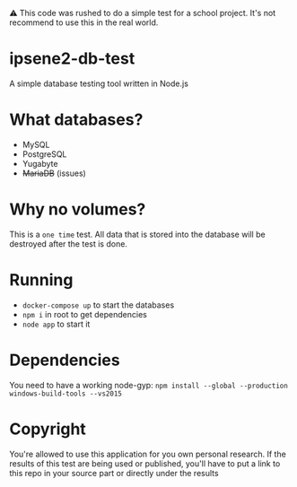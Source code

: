 ⚠ This code was rushed to do a simple test for a school project. It's not recommend to use this in the real world.

# ipsene2-db-test
A simple database testing tool written in Node.js

# What databases?
* MySQL
* PostgreSQL
* Yugabyte
* ~~MariaDB~~ (issues)

# Why no volumes?
This is a `one time` test. All data that is stored into the database will be destroyed after the test is done.

# Running
* `docker-compose up` to start the databases
* `npm i` in root to get dependencies
* `node app` to start it

# Dependencies
You need to have a working node-gyp:
`npm install --global --production windows-build-tools --vs2015`


# Copyright
You're allowed to use this application for you own personal research. If the results of this test are being used or published, you'll have to put a link to this repo in your source part or directly under the results
